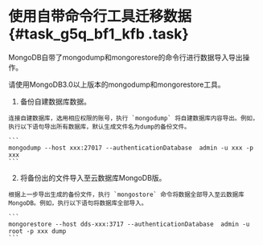 # 使用自带命令行工具迁移数据 {#task_g5q_bf1_kfb .task}

MongoDB自带了mongodump和mongorestore的命令行进行数据导入导出操作。

请使用MongoDB3.0以上版本的mongodump和mongorestore工具。

1.   备份自建数据库数据。 

    连接自建数据库，选用相应权限的账号，执行 `mongodump` 将自建数据库内容导出。例如，执行以下语句导出所有数据库，默认生成文件名为dump的备份文件。

    ```
    mongodump --host xxx:27017 --authenticationDatabase  admin -u xxx -p xxx
    ```

2.   将备份出的文件导入至云数据库MongoDB版。 

    根据上一步导出生成的备份文件，执行 `mongostore` 命令将数据全部导入至云数据库MongoDB。例如，执行以下语句将数据库全部导入。

    ```
    mongorestore --host dds-xxx:3717 --authenticationDatabase  admin -u root -p xxx dump
    ```


